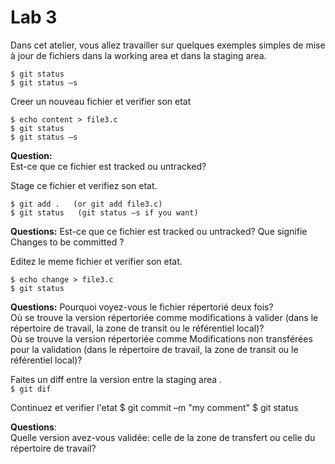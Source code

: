 # Lab 3

Dans cet atelier, vous allez travailler sur quelques exemples simples de mise à jour de fichiers dans la working area et dans la staging area.

```shell script
$ git status
$ git status –s
```
Creer un nouveau fichier et verifier son etat
```shell script
$ echo content > file3.c
$ git status
$ git status –s
```
**Question:**   
Est-ce que ce fichier est tracked ou untracked?

Stage ce fichier et verifiez son etat.
```shell script
$ git add .   (or git add file3.c)
$ git status   (git status –s if you want)
```

**Questions:**
Est-ce que ce fichier est tracked ou untracked?
Que signifie Changes to be committed ?

Editez le meme fichier et verifier son etat.
```shell script
$ echo change > file3.c
$ git status
````
**Questions:**
Pourquoi voyez-vous le fichier répertorié deux fois?  
Où se trouve la version répertoriée comme modifications à valider (dans le répertoire de travail, la zone de transit ou le référentiel local)?  
Où se trouve la version répertoriée comme Modifications non transférées pour la validation (dans le répertoire de travail, la zone de transit ou le référentiel local)?  

 Faites un diff entre la version entre la staging area .  
````$ git dif````

Continuez et verifier l'etat
$ git commit –m "my comment"
$ git status

**Questions**:  
Quelle version avez-vous validée: celle de la zone de transfert ou celle du répertoire de travail?
